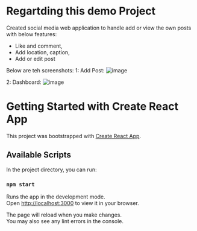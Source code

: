 # Regartding this demo Project

Created social media web application to handle add or view the own posts with below features:
 -  Like and comment,
 -  Add location, caption,
 -  Add or edit post

Below are teh screenshots:
1: Add Post:
![image](https://github.com/murli-pillamari/instagram-v2/assets/70046894/2dd48df3-4b63-44d3-9ff6-c9159bf899f5)

2: Dashboard:
![image](https://github.com/murli-pillamari/instagram-v2/assets/70046894/272c04dc-7446-47e3-a191-077aae649ca9)


# Getting Started with Create React App

This project was bootstrapped with [Create React App](https://github.com/facebook/create-react-app).

## Available Scripts

In the project directory, you can run:

### `npm start`

Runs the app in the development mode.\
Open [http://localhost:3000](http://localhost:3000) to view it in your browser.

The page will reload when you make changes.\
You may also see any lint errors in the console.

